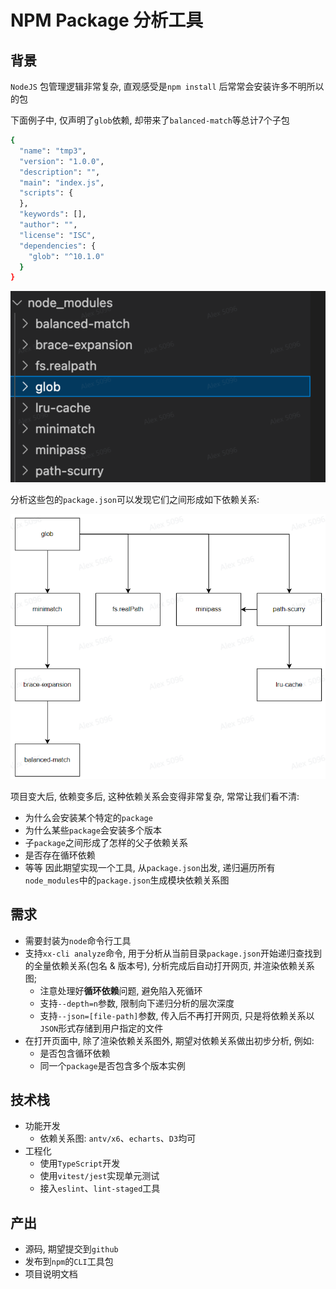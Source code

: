 # NPM Package 分析工具

## 背景
`NodeJS` 包管理逻辑非常复杂, 直观感受是`npm install` 后常常会安装许多不明所以的包

下面例子中, 仅声明了`glob`依赖, 却带来了`balanced-match`等总计7个子包
```bash
{
  "name": "tmp3",
  "version": "1.0.0",
  "description": "",
  "main": "index.js",
  "scripts": {
  },
  "keywords": [],
  "author": "",
  "license": "ISC",
  "dependencies": {
    "glob": "^10.1.0"
  }
}
```
![glob](./assets/project-01.png)

分析这些包的`package.json`可以发现它们之间形成如下依赖关系:

![glob依赖关系](./assets/project-02.png)

项目变大后, 依赖变多后, 这种依赖关系会变得非常复杂, 常常让我们看不清:
- 为什么会安装某个特定的`package`
- 为什么某些`package`会安装多个版本
- 子`package`之间形成了怎样的父子依赖关系
- 是否存在循环依赖
- 等等
因此期望实现一个工具, 从`package.json`出发, 递归遍历所有`node_modules`中的`package.json`生成模块依赖关系图

## 需求
- 需要封装为`node`命令行工具
- 支持`xx-cli analyze`命令, 用于分析从当前目录`package.json`开始递归查找到的全量依赖关系(包名 & 版本号), 分析完成后自动打开网页, 并渲染依赖关系图;
  - 注意处理好**循环依赖**问题, 避免陷入死循环
  - 支持`--depth=n`参数, 限制向下递归分析的层次深度
  - 支持`--json=[file-path]`参数, 传入后不再打开网页, 只是将依赖关系以`JSON`形式存储到用户指定的文件
- 在打开页面中, 除了渲染依赖关系图外, 期望对依赖关系做出初步分析, 例如:
  - 是否包含循环依赖
  - 同一个`package`是否包含多个版本实例

## 技术栈
- 功能开发
  - 依赖关系图: `antv/x6`、`echarts`、`D3`均可
- 工程化
  - 使用`TypeScript`开发
  - 使用`vitest/jest`实现单元测试
  - 接入`eslint`、`lint-staged`工具

## 产出
- 源码, 期望提交到`github`
- 发布到`npm`的`CLI`工具包
- 项目说明文档
